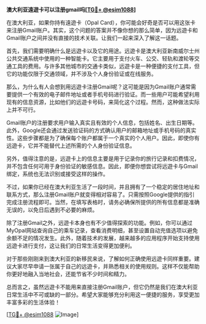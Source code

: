 **澳大利亚遠遊卡可以注册gmail吗[[TG💪+ @esim1088](https://t.me/s/esim1088)]**

在澳大利亚，如果你持有遠遊卡（Opal Card），你可能会好奇是否可以用这张卡来注册Gmail账户。其实，这个问题的答案并不像你想的那么简单，因为远遊卡和Gmail账户之间并没有直接的技术关联。让我们一起来深入了解这一话题。

首先，我们需要明确什么是远遊卡以及它的用途。远遊卡是澳大利亚新南威尔士州公共交通系统中使用的一种智能卡。它主要用于支付火车、公交、轻轨和渡轮等交通工具的费用。与许多其他城市的交通卡类似，远遊卡是一种便捷的支付工具，但它的功能仅限于交通领域，并不涉及个人身份验证或在线服务。

那么，为什么有人会想到用远遊卡注册Gmail呢？这可能是因为Gmail账户通常需要提供一个有效的电子邮件地址或者手机号码进行验证。而一些用户可能希望利用现有的信息资源，比如他们的远遊卡号码，来简化这个过程。然而，这种做法实际上并不可行。

Gmail账户的注册要求用户输入真实且有效的个人信息，包括姓名、出生日期等。此外，Google还会通过发送验证码的方式确认用户的邮箱地址或手机号码的真实性。这些步骤都是为了确保每个账户都属于一个真实的个人用户。因此，即使你有远遊卡，它并不能替代上述所需的个人身份验证信息。

另外，值得注意的是，远遊卡上的信息主要是用于记录你的旅行记录和扣费情况，并不包含任何可用于身份验证的敏感信息。因此，即便你想尝试将远遊卡与Gmail绑定，系统也无法识别或接受这样的操作。

不过，如果你已经在澳大利亚生活了一段时间，并且拥有了一个稳定的居住地址和联系方式，那么注册Gmail账户就变得相对容易了。只需按照Google提供的指引完成注册流程即可。当然，在填写表格时，请务必确保所提供的所有信息都是准确无误的，以免日后遇到不必要的麻烦。

除了注册Gmail之外，远遊卡本身也有不少值得探索的功能。例如，你可以通过MyOpal网站查询自己的乘车记录，查看消费明细，甚至设置自动充值选项以避免余额不足的情况发生。此外，随着技术的发展，越来越多的应用程序开始支持使用远遊卡进行支付，这让我们的日常生活变得更加便利。

对于那些刚刚来到澳大利亚的新移民来说，了解如何正确使用远遊卡同样重要。建议大家尽早申请一张属于自己的远遊卡，并熟悉相关的使用规则。这样不仅能帮助你更好地融入当地社会，还能节省不少时间和精力。

总而言之，虽然远遊卡不能用来直接注册Gmail账户，但它仍然是我们在澳大利亚日常生活中不可或缺的一部分。希望大家能够充分利用这一便捷的服务，享受更加丰富多彩的生活体验！

[[TG💪+ @esim1088](https://t.me/s/esim1088) ![Image](https://i.postimg.cc/4NQfJmqS/Snipaste-2025-05-13-00-14-12.png)]